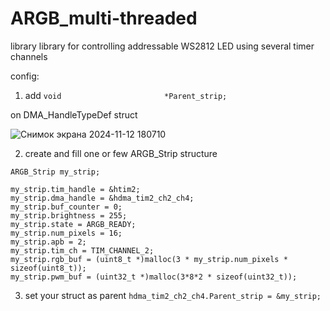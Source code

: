 # ARGB_multi-threaded
library library for controlling addressable WS2812 LED using several timer channels

config:

1. add ``` void                       *Parent_strip; ```

on DMA_HandleTypeDef struct

![Снимок экрана 2024-11-12 180710](https://github.com/user-attachments/assets/f9614c60-f9c4-4125-b0a3-87a6b14e7904)


2. create and fill one or few ARGB_Strip structure

```
ARGB_Strip my_strip;

my_strip.tim_handle = &htim2;
my_strip.dma_handle = &hdma_tim2_ch2_ch4;
my_strip.buf_counter = 0;
my_strip.brightness = 255;
my_strip.state = ARGB_READY;
my_strip.num_pixels = 16;
my_strip.apb = 2;
my_strip.tim_ch = TIM_CHANNEL_2;
my_strip.rgb_buf = (uint8_t *)malloc(3 * my_strip.num_pixels * sizeof(uint8_t));
my_strip.pwm_buf = (uint32_t *)malloc(3*8*2 * sizeof(uint32_t));
```

3. set your struct as parent
```hdma_tim2_ch2_ch4.Parent_strip = &my_strip;```

